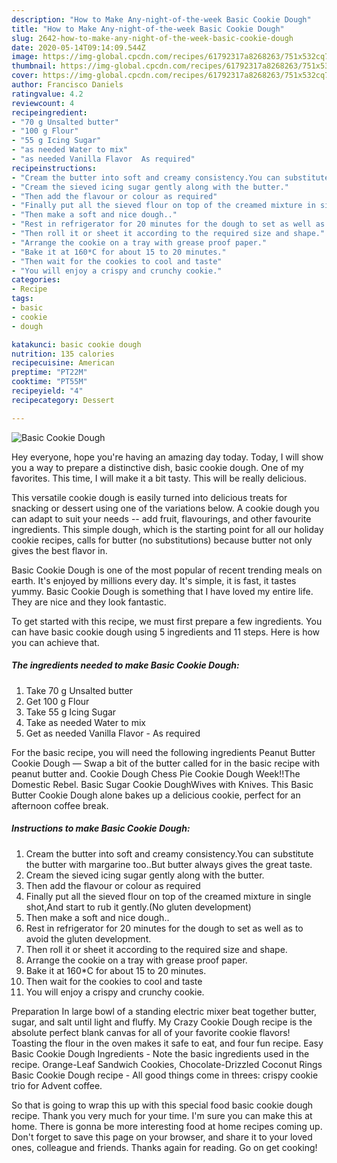 ```yaml
---
description: "How to Make Any-night-of-the-week Basic Cookie Dough"
title: "How to Make Any-night-of-the-week Basic Cookie Dough"
slug: 2642-how-to-make-any-night-of-the-week-basic-cookie-dough
date: 2020-05-14T09:14:09.544Z
image: https://img-global.cpcdn.com/recipes/61792317a8268263/751x532cq70/basic-cookie-dough-recipe-main-photo.jpg
thumbnail: https://img-global.cpcdn.com/recipes/61792317a8268263/751x532cq70/basic-cookie-dough-recipe-main-photo.jpg
cover: https://img-global.cpcdn.com/recipes/61792317a8268263/751x532cq70/basic-cookie-dough-recipe-main-photo.jpg
author: Francisco Daniels
ratingvalue: 4.2
reviewcount: 4
recipeingredient:
- "70 g Unsalted butter"
- "100 g Flour"
- "55 g Icing Sugar"
- "as needed Water to mix"
- "as needed Vanilla Flavor  As required"
recipeinstructions:
- "Cream the butter into soft and creamy consistency.You can substitute the butter with margarine too..But butter always gives the great taste."
- "Cream the sieved icing sugar gently along with the butter."
- "Then add the flavour or colour as required"
- "Finally put all the sieved flour on top of the creamed mixture in single shot,And start to rub it gently.(No gluten development)"
- "Then make a soft and nice dough.."
- "Rest in refrigerator for 20 minutes for the dough to set as well as to avoid the gluten development."
- "Then roll it or sheet it according to the required size and shape."
- "Arrange the cookie on a tray with grease proof paper."
- "Bake it at 160*C for about 15 to 20 minutes."
- "Then wait for the cookies to cool and taste"
- "You will enjoy a crispy and crunchy cookie."
categories:
- Recipe
tags:
- basic
- cookie
- dough

katakunci: basic cookie dough 
nutrition: 135 calories
recipecuisine: American
preptime: "PT22M"
cooktime: "PT55M"
recipeyield: "4"
recipecategory: Dessert

---
```



![Basic Cookie Dough](https://img-global.cpcdn.com/recipes/61792317a8268263/751x532cq70/basic-cookie-dough-recipe-main-photo.jpg)

Hey everyone, hope you're having an amazing day today. Today, I will show you a way to prepare a distinctive dish, basic cookie dough. One of my favorites. This time, I will make it a bit tasty. This will be really delicious.

This versatile cookie dough is easily turned into delicious treats for snacking or dessert using one of the variations below. A cookie dough you can adapt to suit your needs -- add fruit, flavourings, and other favourite ingredients. This simple dough, which is the starting point for all our holiday cookie recipes, calls for butter (no substitutions) because butter not only gives the best flavor in.

Basic Cookie Dough is one of the most popular of recent trending meals on earth. It's enjoyed by millions every day. It's simple, it is fast, it tastes yummy. Basic Cookie Dough is something that I have loved my entire life. They are nice and they look fantastic.


To get started with this recipe, we must first prepare a few ingredients. You can have basic cookie dough using 5 ingredients and 11 steps. Here is how you can achieve that.

<!--inarticleads1-->

##### The ingredients needed to make Basic Cookie Dough:

1. Take 70 g Unsalted butter
1. Get 100 g Flour
1. Take 55 g Icing Sugar
1. Take as needed Water to mix
1. Get as needed Vanilla Flavor - As required


For the basic recipe, you will need the following ingredients Peanut Butter Cookie Dough — Swap a bit of the butter called for in the basic recipe with peanut butter and. Cookie Dough Chess Pie Cookie Dough Week!!The Domestic Rebel. Basic Sugar Cookie DoughWives with Knives. This Basic Butter Cookie Dough alone bakes up a delicious cookie, perfect for an afternoon coffee break. 

<!--inarticleads2-->

##### Instructions to make Basic Cookie Dough:

1. Cream the butter into soft and creamy consistency.You can substitute the butter with margarine too..But butter always gives the great taste.
1. Cream the sieved icing sugar gently along with the butter.
1. Then add the flavour or colour as required
1. Finally put all the sieved flour on top of the creamed mixture in single shot,And start to rub it gently.(No gluten development)
1. Then make a soft and nice dough..
1. Rest in refrigerator for 20 minutes for the dough to set as well as to avoid the gluten development.
1. Then roll it or sheet it according to the required size and shape.
1. Arrange the cookie on a tray with grease proof paper.
1. Bake it at 160*C for about 15 to 20 minutes.
1. Then wait for the cookies to cool and taste
1. You will enjoy a crispy and crunchy cookie.


Preparation In large bowl of a standing electric mixer beat together butter, sugar, and salt until light and fluffy. My Crazy Cookie Dough recipe is the absolute perfect blank canvas for all of your favorite cookie flavors! Toasting the flour in the oven makes it safe to eat, and four fun recipe. Easy Basic Cookie Dough Ingredients - Note the basic ingredients used in the recipe. Orange-Leaf Sandwich Cookies, Chocolate-Drizzled Coconut Rings Basic Cookie Dough recipe - All good things come in threes: crispy cookie trio for Advent coffee. 

So that is going to wrap this up with this special food basic cookie dough recipe. Thank you very much for your time. I'm sure you can make this at home. There is gonna be more interesting food at home recipes coming up. Don't forget to save this page on your browser, and share it to your loved ones, colleague and friends. Thanks again for reading. Go on get cooking!

